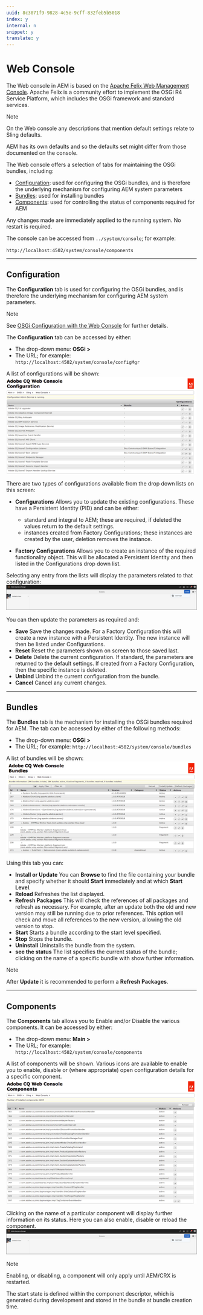 ```yaml
---
uuid: 8c3071f9-9828-4c5e-9cff-832feb5b5018
index: y
internal: n
snippet: y
translate: y
---
```


# Web Console

The Web console in AEM is based on the [Apache Felix Web Management Console](http://felix.apache.org/documentation/subprojects/apache-felix-web-console.html). Apache Felix is a community effort to implement the OSGi R4 Service Platform, which includes the OSGi framework and standard services.

>[!NOTE]
>
><p>On the Web console any descriptions that mention default settings relate to Sling defaults.</p> <p>AEM has its own defaults and so the defaults set might differ from those documented on the console.<br> </p>

The Web console offers a selection of tabs for maintaining the OSGi bundles, including:

* [Configuration](#Configuration): used for configuring the OSGi bundles, and is therefore the underlying mechanism for configuring AEM system parameters
* [Bundles](#Bundles): used for installing bundles
* [Components](#Components): used for controlling the status of components required for AEM

Any changes made are immediately applied to the running system. No restart is required.

The console can be accessed from `../system/console`; for example:

`http://localhost:4502/system/console/components`

---

## Configuration

The **Configuration** tab is used for configuring the OSGi bundles, and is therefore the underlying mechanism for configuring AEM system parameters.

>[!NOTE]
>
><p>See <a href="/content/help/en/experience-manager/6-4/sites/deploying/using/configuring-osgi.html">OSGi Configuration with the Web Console</a> for further details.</p>

The **Configuration** tab can be accessed by either:

* The drop-down menu: **OSGi &gt;**
* The URL; for example: `http://localhost:4502/system/console/configMgr`

A list of configurations will be shown:
![](assets/screen_shot_2012-02-15at52308pm.png) 

There are two types of configurations available from the drop down lists on this screen:

* **Configurations** Allows you to update the existing configurations. These have a Persistent Identity (PID) and can be either:

    * standard and integral to AEM; these are required, if deleted the values return to the default settings.    
    * instances created from Factory Configurations; these instances are created by the user, deletion removes the instance.

* **Factory Configurations** Allows you to create an instance of the required functionality object. This will be allocated a Persistent Identity and then listed in the Configurations drop down list.

Selecting any entry from the lists will display the parameters related to that configuration:
![](assets/chlimage_1.png) 

You can then update the parameters as required and:

* **Save** Save the changes made. For a Factory Configuration this will create a new instance with a Persistent Identity. The new instance will then be listed under Configurations.
* **Reset** Reset the parameters shown on screen to those saved last.
* **Delete** Delete the current configuration. If standard, the parameters are returned to the default settings. If created from a Factory Configuration, then the specific instance is deleted.
* **Unbind** Unbind the current configuration from the bundle.
* **Cancel** Cancel any current changes.

---

## Bundles

The **Bundles** tab is the mechanism for installing the OSGi bundles required for AEM. The tab can be accessed by either of the following methods:

* The drop-down menu: **OSGi &gt;**
* The URL; for example: `http://localhost:4502/system/console/bundles`

A list of bundles will be shown:
![](assets/screen_shot_2012-02-15at44740pm.png) 

Using this tab you can:

* **Install or Update** You can **Browse** to find the file containing your bundle and specify whether it should **Start** immediately and at which **Start Level**.
* **Reload** Refreshes the list displayed.
* **Refresh Packages** This will check the references of all packages and refresh as necessary. For example, after an update both the old and new version may still be running due to prior references. This option will check and move all references to the new version, allowing the old version to stop.
* **Start** Starts a bundle according to the start level specified.
* **Stop** Stops the bundle.
* **Uninstall** Uninstalls the bundle from the system.
* **see the status** The list specifies the current status of the bundle; clicking on the name of a specific bundle with show further information.

>[!NOTE]
>
><p>After <b>Update</b> it is recommended to perform a <b>Refresh Packages</b>.</p>

---

## Components

The **Components** tab allows you to Enable and/or Disable the various components. It can be accessed by either:

* The drop-down menu: **Main &gt;**
* The URL; for example: `http://localhost:4502/system/console/components`

A list of components will be shown. Various icons are available to enable you to enable, disable or (where appropriate) open configuration details for a specific component. 
![](assets/screen_shot_2012-02-15at52144pm.png) 

Clicking on the name of a particular component will display further information on its status. Here you can also enable, disable or reload the component.
![](assets/chlimage_1.png) 
>[!NOTE]
>
><p>Enabling, or disabling, a component will only apply until AEM/CRX is restarted. </p> <p>The start state is defined within the component descriptor, which is generated during development and stored in the bundle at bundle creation time.</p> 

